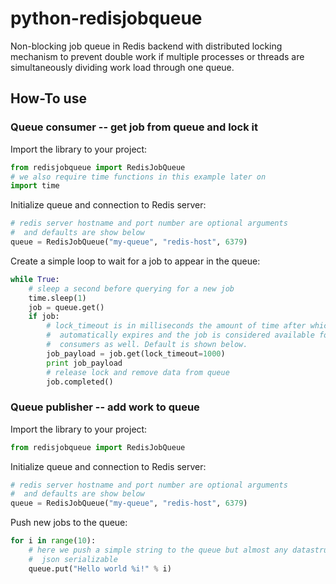# python-redisjobqueue
Non-blocking job queue in Redis backend with distributed locking mechanism to prevent double work if multiple processes or threads are simultaneously dividing work load through one queue.

## How-To use

### Queue consumer -- get job from queue and lock it

Import the library to your project:
```python
from redisjobqueue import RedisJobQueue
# we also require time functions in this example later on
import time
```

Initialize queue and connection to Redis server:
```python
# redis server hostname and port number are optional arguments
#  and defaults are show below
queue = RedisJobQueue("my-queue", "redis-host", 6379)
```

Create a simple loop to wait for a job to appear in the queue:
```python
while True:
	# sleep a second before querying for a new job
	time.sleep(1)
	job = queue.get()
	if job:
		# lock_timeout is in milliseconds the amount of time after which lock
		#  automatically expires and the job is considered available for other
		#  consumers as well. Default is shown below.
		job_payload = job.get(lock_timeout=1000)
		print job_payload
		# release lock and remove data from queue
		job.completed()
```

### Queue publisher -- add work to queue

Import the library to your project:
```python
from redisjobqueue import RedisJobQueue
```

Initialize queue and connection to Redis server:
```python
# redis server hostname and port number are optional arguments
#  and defaults are show below
queue = RedisJobQueue("my-queue", "redis-host", 6379)
```
Push new jobs to the queue:
```python
for i in range(10):
	# here we push a simple string to the queue but almost any datastructure is acceptable as long as it
	#  json serializable
	queue.put("Hello world %i!" % i)
```
